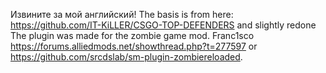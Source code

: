 Извините за мой английский!
The basis is from here: https://github.com/IT-KiLLER/CSGO-TOP-DEFENDERS and slightly redone
The plugin was made for the zombie game mod. Franc1sco https://forums.alliedmods.net/showthread.php?t=277597 or https://github.com/srcdslab/sm-plugin-zombiereloaded.
